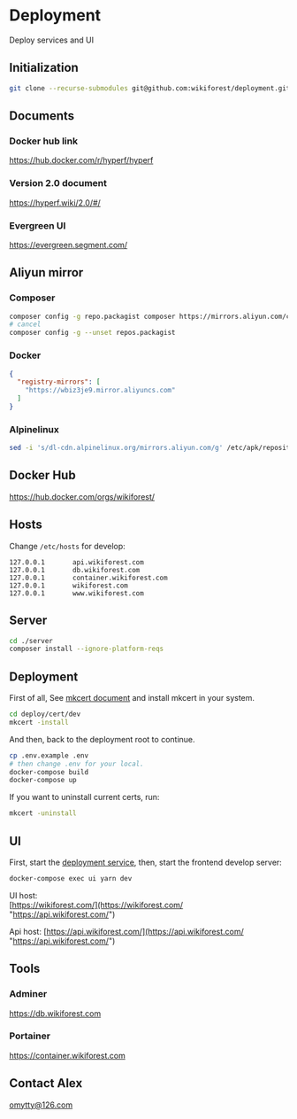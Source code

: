 # Deployment
Deploy services and UI

## Initialization
```sh
git clone --recurse-submodules git@github.com:wikiforest/deployment.git
```

## Documents
### Docker hub link
https://hub.docker.com/r/hyperf/hyperf

### Version 2.0 document
https://hyperf.wiki/2.0/#/

### Evergreen UI
https://evergreen.segment.com/

## Aliyun mirror
### Composer
```sh
composer config -g repo.packagist composer https://mirrors.aliyun.com/composer/
# cancel
composer config -g --unset repos.packagist
```

### Docker
```json
{
  "registry-mirrors": [
    "https://wbiz3je9.mirror.aliyuncs.com"
  ]
}
```

### Alpinelinux
```sh
sed -i 's/dl-cdn.alpinelinux.org/mirrors.aliyun.com/g' /etc/apk/repositories
```

## Docker Hub
https://hub.docker.com/orgs/wikiforest/

## Hosts
Change `/etc/hosts` for develop:
```
127.0.0.1       api.wikiforest.com
127.0.0.1       db.wikiforest.com
127.0.0.1       container.wikiforest.com
127.0.0.1       wikiforest.com
127.0.0.1       www.wikiforest.com
```

## Server
```sh
cd ./server
composer install --ignore-platform-reqs
```

## Deployment
First of all, See [mkcert document](https://github.com/FiloSottile/mkcert/blob/master/README.md "mkcert document") and install mkcert in your system.
```sh
cd deploy/cert/dev
mkcert -install
```

And then, back to the deployment root to continue.
```sh
cp .env.example .env
# then change .env for your local.
docker-compose build
docker-compose up
```

If you want to uninstall current certs, run:
```sh
mkcert -uninstall
```

## UI
First, start the [deployment service](https://github.com/wikiforest/server "deployment service"), then, start the frontend develop server:

```bash
docker-compose exec ui yarn dev
```

UI host:   
[https://wikiforest.com/](https://wikiforest.com/ "https://api.wikiforest.com/")

Api host:
[https://api.wikiforest.com/](https://api.wikiforest.com/ "https://api.wikiforest.com/")

## Tools
### Adminer
https://db.wikiforest.com

### Portainer
https://container.wikiforest.com

## Contact Alex
[omytty@126.com](mailto:omytty@126.com "omytty@126.com")

